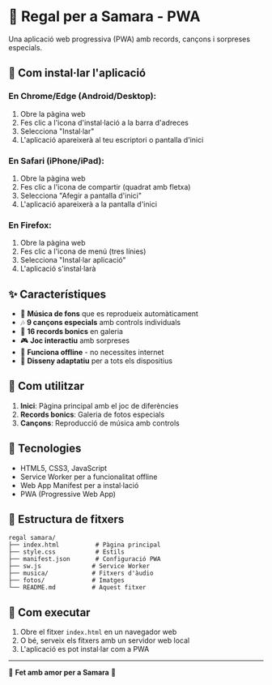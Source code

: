 # 🎁 Regal per a Samara - PWA

Una aplicació web progressiva (PWA) amb records, cançons i sorpreses especials.

## 📱 Com instal·lar l'aplicació

### **En Chrome/Edge (Android/Desktop):**
1. Obre la pàgina web
2. Fes clic a l'icona d'instal·lació a la barra d'adreces
3. Selecciona "Instal·lar"
4. L'aplicació apareixerà al teu escriptori o pantalla d'inici

### **En Safari (iPhone/iPad):**
1. Obre la pàgina web
2. Fes clic a l'icona de compartir (quadrat amb fletxa)
3. Selecciona "Afegir a pantalla d'inici"
4. L'aplicació apareixerà a la pantalla d'inici

### **En Firefox:**
1. Obre la pàgina web
2. Fes clic a l'icona de menú (tres línies)
3. Selecciona "Instal·lar aplicació"
4. L'aplicació s'instal·larà

## ✨ Característiques

- 🎵 **Música de fons** que es reprodueix automàticament
- 🎶 **9 cançons especials** amb controls individuals
- 📸 **16 records bonics** en galeria
- 🎮 **Joc interactiu** amb sorpreses
- 📱 **Funciona offline** - no necessites internet
- 🎨 **Disseny adaptatiu** per a tots els dispositius

## 🎯 Com utilitzar

1. **Inici**: Pàgina principal amb el joc de diferències
2. **Records bonics**: Galeria de fotos especials
3. **Cançons**: Reproducció de música amb controls

## 🔧 Tecnologies

- HTML5, CSS3, JavaScript
- Service Worker per a funcionalitat offline
- Web App Manifest per a instal·lació
- PWA (Progressive Web App)

## 📂 Estructura de fitxers

```
regal samara/
├── index.html          # Pàgina principal
├── style.css           # Estils
├── manifest.json       # Configuració PWA
├── sw.js              # Service Worker
├── musica/            # Fitxers d'àudio
├── fotos/             # Imatges
└── README.md          # Aquest fitxer
```

## 🚀 Com executar

1. Obre el fitxer `index.html` en un navegador web
2. O bé, serveix els fitxers amb un servidor web local
3. L'aplicació es pot instal·lar com a PWA

---

💓 **Fet amb amor per a Samara** 💓 